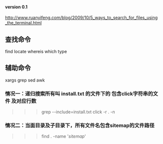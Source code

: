 #### version 0.1

http://www.ruanyifeng.com/blog/2009/10/5_ways_to_search_for_files_using_the_terminal.html

## 查找命令
find
locate
whereis
which
type

## 辅助命令
xargs
grep
sed
awk

### 情况一：递归搜索所有叫 install.txt 的文件下的 包含click字符串的文件 及对应行数
>>> grep --include=install.txt click -r . -n

### 情况二：当面目录及子目录下，所有文件名包含sitemap的文件路径
>>> find . -name '*sitemap*'
